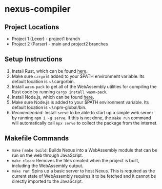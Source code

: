 # nexus-compiler

## Project Locations
* Project 1 (Lexer) - project1 branch
* Project 2 (Parser) - main and project2 branches

## Setup Instructions
1. Install Rust, which can be found [here](https://www.rust-lang.org/tools/install).
2. Make sure `cargo` is added to your $PATH environment variable. Its default location is ~/.cargo/bin.
3. Install `wasm-pack` to get all of the WebAssembly utilities for compiling the Rust code by running `cargo install wasm-pack`.
4. Install Node.js, which can be found [here](https://nodejs.org/en/).
5. Make sure Node.js is added to your $PATH environment variable. Its default location is ~/.npm-global/bin.
6. *Recommended:* Install `serve` to be able to start up a simple web server by running `npm i -g serve`. If this is not done, the `make run` command will automatically call `npx serve` to collect the package from the internet.

## Makefile Commands
* `make` / `make build`: Builds Nexus into a WebAssembly module that can be run on the web through JavaScript.
* `make clean`: Removes the files created when the project is built, including the WebAssembly output.
* `make run`: Spins up a basic server to host Nexus. This is required as the current state of WebAssembly requires it to be fetched and it cannot be directly imported to the JavaScript.
